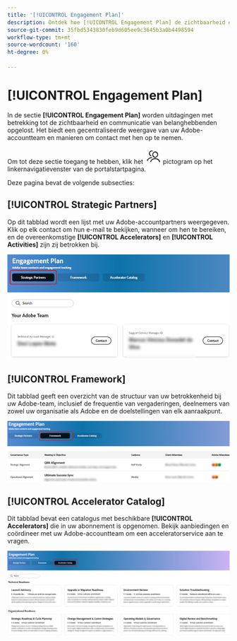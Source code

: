 ```yaml
---
title: '[!UICONTROL Engagement Plan]'
description: Ontdek hoe [!UICONTROL Engagement Plan] de zichtbaarheid en communicatie van belanghebbenden verbetert door een gecentraliseerde weergave van uw Adobe-accountteam en serviceopties aan te bieden.
source-git-commit: 35fbd5343830feb9d605ee9c3645b3a0b4498594
workflow-type: tm+mt
source-wordcount: '160'
ht-degree: 0%

---
```



# [!UICONTROL Engagement Plan]

In de sectie **[!UICONTROL Engagement Plan]** worden uitdagingen met betrekking tot de zichtbaarheid en communicatie van belanghebbenden opgelost. Het biedt een gecentraliseerde weergave van uw Adobe-accountteam en manieren om contact met hen op te nemen.

Om tot deze sectie toegang te hebben, klik het ![ overeenkomst-pictogram ](/help/adobe-success-portal/assets/engagement-icon.png) pictogram op het linkernavigatievenster van de portalstartpagina.

Deze pagina bevat de volgende subsecties:

## [!UICONTROL Strategic Partners]

Op dit tabblad wordt een lijst met uw Adobe-accountpartners weergegeven. Klik op elk contact om hun e-mail te bekijken, wanneer om hen te bereiken, en de overeenkomstige **[!UICONTROL Accelerators]** en **[!UICONTROL Activities]** zijn zij betrokken bij.

![ overeenkomst-plan-strategisch-partner ](/help/adobe-success-portal/assets/engagement-plan-strategic-partner.png)

## [!UICONTROL Framework]

Dit tabblad geeft een overzicht van de structuur van uw betrokkenheid bij uw Adobe-team, inclusief de frequentie van vergaderingen, deelnemers van zowel uw organisatie als Adobe en de doelstellingen van elk aanraakpunt.

![ overeenkomst-plan-kader ](/help/adobe-success-portal/assets/engagement-plan-framework.png)

## [!UICONTROL Accelerator Catalog]

Dit tabblad bevat een catalogus met beschikbare **[!UICONTROL Accelerators]** die in uw abonnement is opgenomen. Bekijk aanbiedingen en coördineer met uw Adobe-accountteam om een acceleratorservice aan te vragen.

![ overeenkomst-plan-versneller-catalogus ](/help/adobe-success-portal/assets/engagement-plan-accelerator-catalog.png)

